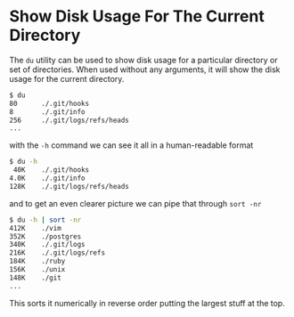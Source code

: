 # Show Disk Usage For The Current Directory

The `du` utility can be used to show disk usage for a particular directory
or set of directories. When used without any arguments, it will show the
disk usage for the current directory.

```bash
$ du
80      ./.git/hooks
8       ./.git/info
256     ./.git/logs/refs/heads
...
```

with the `-h` command we can see it all in a human-readable format

```bash
$ du -h
 40K    ./.git/hooks
4.0K    ./.git/info
128K    ./.git/logs/refs/heads
```

and to get an even clearer picture we can pipe that through `sort -nr`

```bash
$ du -h | sort -nr
412K    ./vim
352K    ./postgres
340K    ./.git/logs
216K    ./.git/logs/refs
184K    ./ruby
156K    ./unix
148K    ./git
...
```

This sorts it numerically in reverse order putting the largest stuff at the
top.
